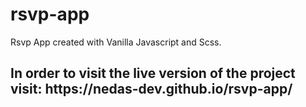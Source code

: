 # rsvp-app
Rsvp App created with Vanilla Javascript and Scss.

<h2>In order to visit the live version of the project visit: https://nedas-dev.github.io/rsvp-app/</h2>
